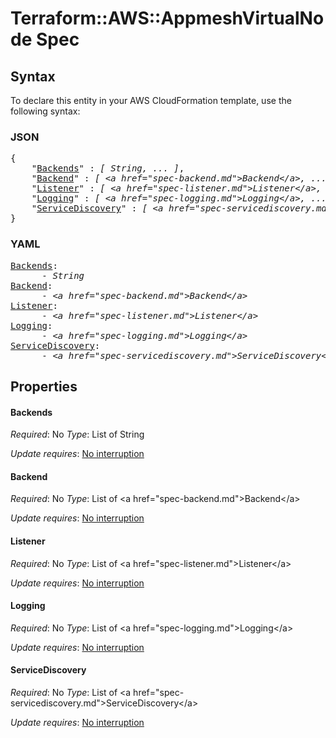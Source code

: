 # Terraform::AWS::AppmeshVirtualNode Spec

## Syntax

To declare this entity in your AWS CloudFormation template, use the following syntax:

### JSON

<pre>
{
    "<a href="#backends" title="Backends">Backends</a>" : <i>[ String, ... ]</i>,
    "<a href="#backend" title="Backend">Backend</a>" : <i>[ &lt;a href=&#34;spec-backend.md&#34;&gt;Backend&lt;/a&gt;, ... ]</i>,
    "<a href="#listener" title="Listener">Listener</a>" : <i>[ &lt;a href=&#34;spec-listener.md&#34;&gt;Listener&lt;/a&gt;, ... ]</i>,
    "<a href="#logging" title="Logging">Logging</a>" : <i>[ &lt;a href=&#34;spec-logging.md&#34;&gt;Logging&lt;/a&gt;, ... ]</i>,
    "<a href="#servicediscovery" title="ServiceDiscovery">ServiceDiscovery</a>" : <i>[ &lt;a href=&#34;spec-servicediscovery.md&#34;&gt;ServiceDiscovery&lt;/a&gt;, ... ]</i>
}
</pre>

### YAML

<pre>
<a href="#backends" title="Backends">Backends</a>: <i>
      - String</i>
<a href="#backend" title="Backend">Backend</a>: <i>
      - &lt;a href=&#34;spec-backend.md&#34;&gt;Backend&lt;/a&gt;</i>
<a href="#listener" title="Listener">Listener</a>: <i>
      - &lt;a href=&#34;spec-listener.md&#34;&gt;Listener&lt;/a&gt;</i>
<a href="#logging" title="Logging">Logging</a>: <i>
      - &lt;a href=&#34;spec-logging.md&#34;&gt;Logging&lt;/a&gt;</i>
<a href="#servicediscovery" title="ServiceDiscovery">ServiceDiscovery</a>: <i>
      - &lt;a href=&#34;spec-servicediscovery.md&#34;&gt;ServiceDiscovery&lt;/a&gt;</i>
</pre>

## Properties

#### Backends

_Required_: No
_Type_: List of String

_Update requires_: [No interruption](https://docs.aws.amazon.com/AWSCloudFormation/latest/UserGuide/using-cfn-updating-stacks-update-behaviors.html#update-no-interrupt)

#### Backend

_Required_: No
_Type_: List of &lt;a href=&#34;spec-backend.md&#34;&gt;Backend&lt;/a&gt;

_Update requires_: [No interruption](https://docs.aws.amazon.com/AWSCloudFormation/latest/UserGuide/using-cfn-updating-stacks-update-behaviors.html#update-no-interrupt)

#### Listener

_Required_: No
_Type_: List of &lt;a href=&#34;spec-listener.md&#34;&gt;Listener&lt;/a&gt;

_Update requires_: [No interruption](https://docs.aws.amazon.com/AWSCloudFormation/latest/UserGuide/using-cfn-updating-stacks-update-behaviors.html#update-no-interrupt)

#### Logging

_Required_: No
_Type_: List of &lt;a href=&#34;spec-logging.md&#34;&gt;Logging&lt;/a&gt;

_Update requires_: [No interruption](https://docs.aws.amazon.com/AWSCloudFormation/latest/UserGuide/using-cfn-updating-stacks-update-behaviors.html#update-no-interrupt)

#### ServiceDiscovery

_Required_: No
_Type_: List of &lt;a href=&#34;spec-servicediscovery.md&#34;&gt;ServiceDiscovery&lt;/a&gt;

_Update requires_: [No interruption](https://docs.aws.amazon.com/AWSCloudFormation/latest/UserGuide/using-cfn-updating-stacks-update-behaviors.html#update-no-interrupt)

